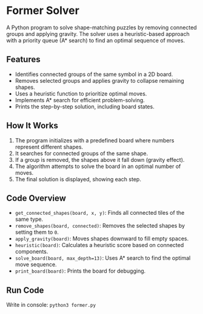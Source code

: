 # Former Solver

A Python program to solve shape-matching puzzles by removing connected groups and applying gravity. The solver uses a heuristic-based approach with a priority queue (A* search) to find an optimal sequence of moves.

## Features

- Identifies connected groups of the same symbol in a 2D board.
- Removes selected groups and applies gravity to collapse remaining shapes.
- Uses a heuristic function to prioritize optimal moves.
- Implements A* search for efficient problem-solving.
- Prints the step-by-step solution, including board states.

## How It Works

1. The program initializes with a predefined board where numbers represent different shapes.
2. It searches for connected groups of the same shape.
3. If a group is removed, the shapes above it fall down (gravity effect).
4. The algorithm attempts to solve the board in an optimal number of moves.
5. The final solution is displayed, showing each step.

## Code Overview

- `get_connected_shapes(board, x, y)`: Finds all connected tiles of the same type.
- `remove_shapes(board, connected)`: Removes the selected shapes by setting them to `0`.
- `apply_gravity(board)`: Moves shapes downward to fill empty spaces.
- `heuristic(board)`: Calculates a heuristic score based on connected components.
- `solve_board(board, max_depth=13)`: Uses A* search to find the optimal move sequence.
- `print_board(board)`: Prints the board for debugging.

## Run Code
Write in console: `python3 former.py`
